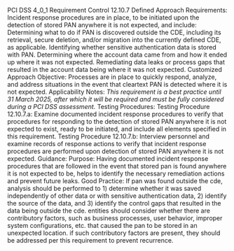 PCI DSS 4_0_1 Requirement Control 12.10.7 Defined Approach Requirements: Incident response procedures are in place, to be initiated upon the detection of stored PAN anywhere it is not expected, and include: Determining what to do if PAN is discovered outside the CDE, including its retrieval, secure deletion, and/or migration into the currently defined CDE, as applicable. Identifying whether sensitive authentication data is stored with PAN. Determining where the account data came from and how it ended up where it was not expected. Remediating data leaks or process gaps that resulted in the account data being where it was not expected. Customized Approach Objective: Processes are in place to quickly respond, analyze, and address situations in the event that cleartext PAN is detected where it is not expected. Applicability Notes: _This requirement is a best practice until 31 March_ _2025, after which it will be required and must be_ _fully considered during a PCI DSS assessment._ Testing Procedures: Testing Procedure 12.10.7.a: Examine documented incident response procedures to verify that procedures for responding to the detection of stored PAN anywhere it is not expected to exist, ready to be initiated, and include all elements specified in this requirement. Testing Procedure 12.10.7.b: Interview personnel and examine records of response actions to verify that incident response procedures are performed upon detection of stored PAN anywhere it is not expected. Guidance: Purpose: Having documented incident response procedures that are followed in the event that stored pan is found anywhere it is not expected to be, helps to identify the necessary remediation actions and prevent future leaks. Good Practice: If pan was found outside the cde, analysis should be performed to 1) determine whether it was saved independently of other data or with sensitive authentication data, 2) identify the source of the data, and 3) identify the control gaps that resulted in the data being outside the cde. entities should consider whether there are contributory factors, such as business processes, user behavior, improper system configurations, etc. that caused the pan to be stored in an unexpected location. if such contributory factors are present, they should be addressed per this requirement to prevent recurrence.